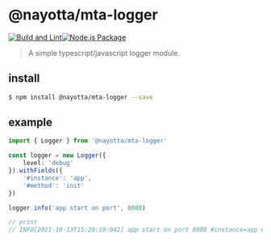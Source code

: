 # @nayotta/mta-logger

[![Build and Lint](https://github.com/nayotta/mta-logger/actions/workflows/build-and-lint.yml/badge.svg)](https://github.com/nayotta/mta-logger/actions/workflows/build.yml)[![Node.js Package](https://github.com/nayotta/mta-logger/actions/workflows/release.yml/badge.svg)](https://github.com/nayotta/mta-logger/actions/workflows/release.yml)

> A simple typescript/javascript logger module.

## install

```sh
$ npm install @nayotta/mta-logger --save
```

## example

```ts
import { Logger } from '@nayotta/mta-logger'

const logger = new Logger({
	level: 'debug'
}).withFields({
	'#instance': 'app',
	'#method': 'init'
})

logger.info('app start on port', 8080)

// print
// INFO[2021-10-13T15:20:19:042] app start on port 8080 #instance=app #method=init
```
